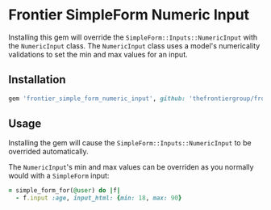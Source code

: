 # Frontier SimpleForm Numeric Input

Installing this gem will override the `SimpleForm::Inputs::NumericInput` with the `NumericInput` class. The `NumericInput` class uses a model's numericality validations to set the min and max values for an input.

## Installation

```ruby
gem 'frontier_simple_form_numeric_input', github: 'thefrontiergroup/frontier_simple_form_numeric_input'
```

## Usage

Installing the gem will cause the `SimpleForm::Inputs::NumericInput` to be overrided automatically.

The `NumericInput`'s min and max values can be overriden as you normally would with a `SimpleForm` input:

```ruby
= simple_form_for(@user) do |f|
  - f.input :age, input_html: {min: 18, max: 90}
```
